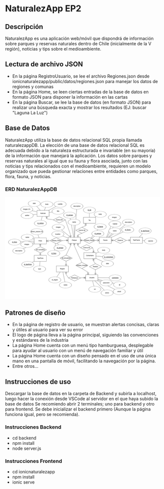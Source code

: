# NaturalezApp EP2

## Descripción
NaturalezApp es una aplicación web/móvil que dispondrá de información sobre parques y reservas naturales dentro de Chile (inicialmente de la V región), noticias y tips sobre el medioambiente.

## Lectura de archivo JSON
- En la página RegistroUsuario, se lee el archivo Regiones.json desde ionicnaturalezapp/public/datos/regiones.json para manejar los datos de regiones y comunas
- En la página Home, se leen ciertas entradas de la base de datos en formato JSON para disponer la información en las cartas
- En la página Buscar, se lee la base de datos (en formato JSON) para realizar una búsqueda exacta y mostrar los resultados (EJ: buscar "Laguna La Luz")

## Base de Datos
NaturalezApp utiliza la base de datos relacional SQL propia llamada naturalezappDB. La elección de una base de datos relacional SQL es adecuada debido a la naturaleza estructurada e invariable (en su mayoría) de la información que manejará la aplicación. Los datos sobre parques y reservas naturales al igual que su fauna y flora asociada, junto con las noticias y tips relacionados con el medioambiente, requieren un modelo organizado que pueda gestionar relaciones entre entidades como parques, flora, fauna, y noticias.

### ERD NaturalezAppDB
![Diagrama Entidad Relación de NaturalezAppDB](https://github.com/JoaquinToro/NaturalezApp/blob/EP2/NaturalezAppDB_ERD.png?raw=true)

## Patrones de diseño
- En la página de registro de usuario, se muestran alertas concisas, claras y útiles al usuario para ver su error
- El logo de página lleva a la página principal, siguiendo las convenciones y estándares de la industria
- La página Home cuenta con un menú tipo hamburguesa, desplegable para ayudar al usuario con un menú de navegación familiar y útil
- La página Home cuenta con un diseño pensado en el uso de una única mano en una pantalla de móvil, facilitando la navegación por la página.
- Entre otros...

## Instrucciones de uso
Descargar la base de datos en la carpeta de Backend y subirla a localhost, luego hacer la conexión desde VSCode al servidor en el que haya subido la base de datos
Se recomiendo abrir 2 terminales; uno para backend y otro para frontend. Se debe inicializar el backend primero (Aunque la página funciona igual, pero se recomienda).

### Instrucciones Backend
- cd backend
- npm install
- node server.js

### Instrucciones Frontend
- cd ionicnaturalezapp
- npm install
- ionic serve
